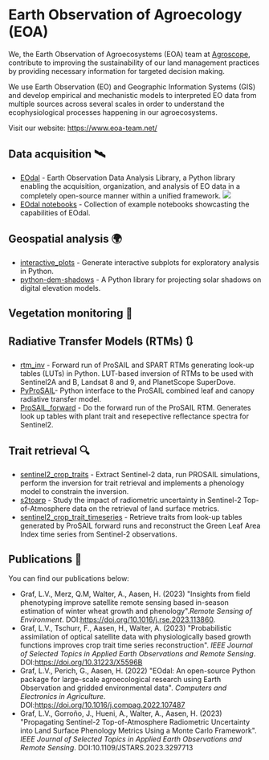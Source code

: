 # Earth Observation of Agroecology (EOA)

We, the Earth Observation of Agroecosystems (EOA) team at [Agroscope](https://www.agroscope.admin.ch/agroscope/en/home.html), contribute to improving the sustainability of our land management practices by providing necessary information for targeted decision making.

We use Earth Observation (EO) and Geographic Information Systems (GIS) and develop empirical and mechanistic models to interpreted EO data from multiple sources across several scales in order to understand the ecophysiological processes happening in our agroecosystems.

Visit our website: https://www.eoa-team.net/

## Data acquisition :artificial_satellite:

- [EOdal](https://github.com/EOA-team/eodal) -  Earth Observation Data Analysis Library, a Python library enabling the acquisition, organization, and analysis of EO data in a completely open-source manner within a unified framework. ![](https://pypi.org/project/eodal/)
- [EOdal notebooks](https://github.com/EOA-team/eodal_notebooks) - Collection of example notebooks showcasting the capabilities of EOdal.

## Geospatial analysis :earth_africa:

- [interactive_plots](https://github.com/EOA-team/interactive_plots) - Generate interactive subplots for exploratory analysis in Python.
- [python-dem-shadows](https://github.com/EOA-team/python-dem-shadows) - A Python library for projecting solar shadows on digital elevation models.
  

## Vegetation monitoring :seedling:



## Radiative Transfer Models (RTMs) :arrows_clockwise:

- [rtm_inv](https://github.com/EOA-team/rtm_inv) -  Forward run of ProSAIL and SPART RTMs generating look-up tables (LUTs) in Python. LUT-based inversion of RTMs to be used with Sentinel2A and B, Landsat 8 and 9, and PlanetScope SuperDove.
- [PyProSAIL](https://github.com/EOA-team/PyProSAIL)- Python interface to the ProSAIL combined leaf and canopy radiative transfer model.
- [ProSAIL_forward](https://github.com/EOA-team/ProSAIL_forward/tree/main) - Do the forward run of the ProSAIL RTM. Generates look up tables with plant trait and resepective reflectance spectra for Sentinel2.

## Trait retrieval :mag:

- [sentinel2_crop_traits](https://github.com/EOA-team/sentinel2_crop_traits) - Extract Sentinel-2 data, run PROSAIL simulations, perform the inversion for trait retrieval and implements a phenology model to constrain the inversion.
- [s2toarp](https://github.com/EOA-team/s2toarup) - Study the impact of radiometric uncertainty in Sentinel-2 Top-of-Atmosphere data on the retrieval of land surface metrics.
- [sentinel2_crop_trait_timeseries](https://github.com/EOA-team/sentinel2_crop_trait_timeseries) - Retrieve traits from look-up tables generated by ProSAIL forward runs and reconstruct the Green Leaf Area Index time series from Sentinel-2 observations.


## Publications :page_with_curl:

You can find our publications below:

- Graf, L.V., Merz, Q.M, Walter, A., Aasen, H. (2023) "Insights from field phenotyping improve satellite remote sensing based in-season estimation of winter wheat growth and phenology".*Remote Sensing of Environment*. DOI:https://doi.org/10.1016/j.rse.2023.113860.
- Graf, L.V., Tschurr, F., Aasen, H., Walter, A. (2023) "Probabilistic assimilation of optical satellite data with physiologically based growth functions improves crop trait time series reconstruction". *IEEE Journal of Selected Topics in Applied Earth Observations and Remote Sensing*. DOI:https://doi.org/10.31223/X5596B
- Graf, L.V., Perich, G., Aasen, H. (2022) "EOdal: An open-source Python package for large-scale agroecological research using Earth Observation and gridded environmental data". *Computers and Electronics in Agriculture*. DOI:https://doi.org/10.1016/j.compag.2022.107487
- Graf, L.V., Gorroño, J., Hueni, A., Walter, A., Aasen, H. (2023) "Propagating Sentinel-2 Top-of-Atmosphere Radiometric Uncertainty into Land Surface Phenology Metrics Using a Monte Carlo Framework". *IEEE Journal of Selected Topics in Applied Earth Observations and Remote Sensing*. DOI:10.1109/JSTARS.2023.3297713
